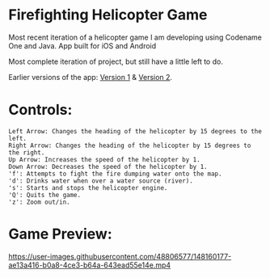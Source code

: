 # Firefighting Helicopter Game

Most recent iteration of a helicopter game I am developing using Codename One and Java. App built for iOS and Android

Most complete iteration of project, but still have a little left to do.

Earlier versions of the app: [Version 1](https://github.com/JustinVierstra/Helicopter-Game-V1) & [Version 2](https://github.com/JustinVierstra/Helicopter-Game-V2).

# Controls:
```
Left Arrow: Changes the heading of the helicopter by 15 degrees to the left.
Right Arrow: Changes the heading of the helicopter by 15 degrees to the right.
Up Arrow: Increases the speed of the helicopter by 1.
Down Arrow: Decreases the speed of the helicopter by 1.
'f': Attempts to fight the fire dumping water onto the map.
'd': Drinks water when over a water source (river).
's': Starts and stops the helicopter engine.
'Q': Quits the game.
'z': Zoom out/in.
```

# Game Preview:
https://user-images.githubusercontent.com/48806577/148160177-ae13a416-b0a8-4ce3-b64a-643ead55e14e.mp4


